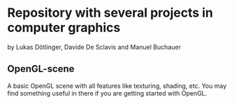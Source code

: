 # Repository with several projects in computer graphics

by Lukas Dötlinger, Davide De Sclavis and Manuel Buchauer


## OpenGL-scene

A basic OpenGL scene with all features like texturing, shading, etc.
You may find something useful in there if you are getting started with 
OpenGL.
